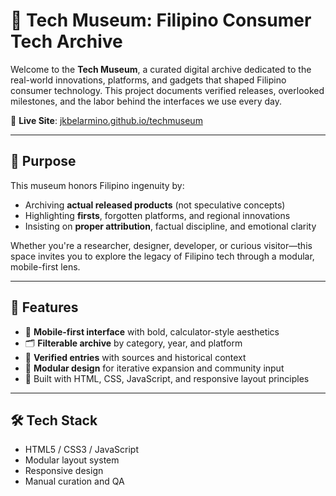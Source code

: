 # 🧠 Tech Museum: Filipino Consumer Tech Archive

Welcome to the **Tech Museum**, a curated digital archive dedicated to the real-world innovations, platforms, and gadgets that shaped Filipino consumer technology. This project documents verified releases, overlooked milestones, and the labor behind the interfaces we use every day.

🔗 **Live Site**: [jkbelarmino.github.io/techmuseum](https://jkbelarmino.github.io/techmuseum/)

---

## 🎯 Purpose

This museum honors Filipino ingenuity by:
- Archiving **actual released products** (not speculative concepts)
- Highlighting **firsts**, forgotten platforms, and regional innovations
- Insisting on **proper attribution**, factual discipline, and emotional clarity

Whether you're a researcher, designer, developer, or curious visitor—this space invites you to explore the legacy of Filipino tech through a modular, mobile-first lens.

---

## 🧩 Features

- 📱 **Mobile-first interface** with bold, calculator-style aesthetics  
- 🗂️ **Filterable archive** by category, year, and platform  
- 🧾 **Verified entries** with sources and historical context  
- 🧠 **Modular design** for iterative expansion and community input  
- 🧪 Built with HTML, CSS, JavaScript, and responsive layout principles

---

## 🛠️ Tech Stack

- HTML5 / CSS3 / JavaScript  
- Modular layout system  
- Responsive design  
- Manual curation and QA
